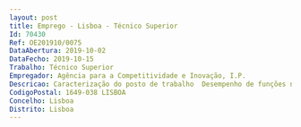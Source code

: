 ```yaml
--- 
layout: post
title: Emprego - Lisboa - Técnico Superior
Id: 70430
Ref: OE201910/0075
DataAbertura: 2019-10-02
DataFecho: 2019-10-15
Trabalho: Técnico Superior
Empregador: Agência para a Competitividade e Inovação, I.P.
Descricao: Caracterização do posto de trabalho  Desempenho de funções no Departamento Financeiro, cujas competências estão descritas no número 20 da Deliberação n.º 486 2015, publicada no DR, 2.ª série, de 8 de abril.Descrição de funções  Funções a desempenhar na área do Controlo Financeiro, associadas à gestão de créditos e garantias relacionadas com incentivos a empresas, designadamente a notificação e acompanhamento de dívidas, análise e formalização de pedidos de negociação de dívidas (pagamento faseado), cálculo de juros, guarda, redução e libertação de garantias.
CodigoPostal: 1649-038 LISBOA
Concelho: Lisboa
Distrito: Lisboa
--- 
```

